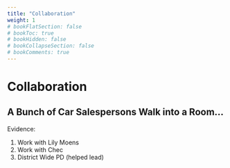 ```yaml
---
title: "Collaboration"
weight: 1
# bookFlatSection: false
# bookToc: true
# bookHidden: false
# bookCollapseSection: false
# bookComments: true
---
```

# Collaboration

## A Bunch of Car Salespersons Walk into a Room...

Evidence:

1. Work with Lily Moens
2. Work with Chec
3. District Wide PD (helped lead)
